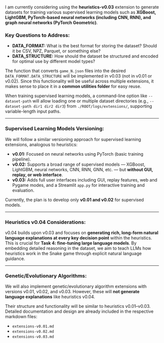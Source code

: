I am currently considering using the **heuristics-v0.03** extension to generate datasets for training various supervised learning models such as **XGBoost, LightGBM, PyTorch-based neural networks (including CNN, RNN), and graph neural networks (PyTorch Geometric)**.

### Key Questions to Address:

* **DATA\_FORMAT:** What is the best format for storing the dataset? Should it be CSV, NPZ, Parquet, or something else?
* **DATA\_STRUCTURE:** How should the dataset be structured and encoded for optimal use by different model types?

The function that converts `game_N.json` files into the desired `DATA_FORMAT.DATA_STRUCTURE` will be implemented in v0.03 (not in v0.01 or v0.02). Since this functionality will be useful across multiple extensions, it makes sense to place it in a **common utilities folder** for easy reuse.

When training supervised learning models, a command-line option like `--dataset-path` will allow loading one or multiple dataset directories (e.g., `--dataset-path dir1 dir2 dir3`) from `./ROOT/logs/extensions/`, supporting variable-length input paths.

---

### Supervised Learning Models Versioning:

We will follow a similar versioning approach for supervised learning extensions, analogous to heuristics:

* **v0.01:** Focused on neural networks using PyTorch (basic training pipeline).
* **v0.02:** Supports a broad range of supervised models — XGBoost, LightGBM, neural networks, CNN, RNN, GNN, etc. — but **without GUI, replay, or web interface**.
* **v0.03:** Adds full user interfaces including GUI, replay features, web and Pygame modes, and a Streamlit `app.py` for interactive training and evaluation.

Currently, the plan is to develop only **v0.01 and v0.02** for supervised models.

---

### Heuristics v0.04 Considerations:

v0.04 builds upon v0.03 and focuses on **generating rich, long-form natural language explanations at every key decision point** within the heuristics. This is crucial for **Task 4: fine-tuning large language models**. By embedding detailed reasoning in the dataset, we aim to teach LLMs how heuristics work in the Snake game through explicit natural language guidance.

---

### Genetic/Evolutionary Algorithms:

We will also implement genetic/evolutionary algorithm extensions with versions v0.01, v0.02, and v0.03. However, these will **not generate language explanations** like heuristics v0.04.

Their structure and functionality will be similar to heuristics v0.01–v0.03. Detailed documentation and design are already included in the respective markdown files:

* `extensions-v0.01.md`
* `extensions-v0.02.md`
* `extensions-v0.03.md`
